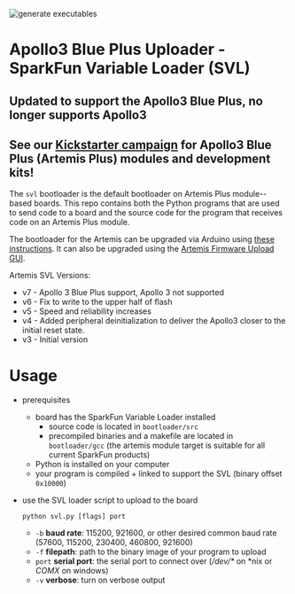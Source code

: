 ![generate executables](https://github.com/sparkfun/Apollo3_Uploader_SVL/workflows/generate%20executables/badge.svg)

# Apollo3 Blue Plus Uploader - SparkFun Variable Loader (SVL)

## Updated to support the Apollo3 Blue Plus, no longer supports Apollo3

## See our [Kickstarter campaign](https://www.kickstarter.com/projects/davewy/artemis-plus-low-power-ai-ml-processing-platform-and-dev-kit) for Apollo3 Blue Plus (Artemis Plus) modules and development kits!

The ```svl``` bootloader is the default bootloader on Artemis Plus module--based boards. This repo contains both the Python programs that are used to send code to a board and the source code for the program that receives code on an Artemis Plus module.

The bootloader for the Artemis can be upgraded via Arduino using [these instructions](https://learn.sparkfun.com/tutorials/designing-with-the-sparkfun-artemis/all#troubleshooting). It can also be upgraded using the [Artemis Firmware Upload GUI](https://github.com/sparkfun/Artemis-Firmware-Upload-GUI).

Artemis SVL Versions:

* v7 - Apollo 3 Blue Plus support, Apollo 3 not supported
* v6 - Fix to write to the upper half of flash
* v5 - Speed and reliability increases
* v4 - Added peripheral deinitialization to deliver the Apollo3 closer to the initial reset state.
* v3 - Initial version

# Usage

* prerequisites
  * board has the SparkFun Variable Loader installed
    * source code is located in ```bootloader/src```
    * precompiled binaries and a makefile are located in ```bootloader/gcc```
      (the artemis module target is suitable for all current SparkFun products)
  * Python is installed on your computer
  * your program is compiled + linked to support the SVL (binary offset ```0x10000```)
* use the SVL loader script to upload to the board

  ```python svl.py [flags] port```
  
  * ```-b``` **baud rate**: 115200, 921600, or other desired common baud rate (57600, 115200, 230400, 460800, 921600)
  * ```-f``` **filepath**: path to the binary image of your program to upload
  * ```port``` **serial port**: the serial port to connect over (*/dev/\** on \*nix or *COMX* on windows)
  * ```-v``` **verbose**: turn on verbose output
